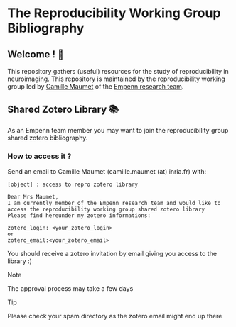 # The Reproducibility Working Group Bibliography
## Welcome ! :wave:
This repository gathers (useful) resources for the study of reproducibility in neuroimaging. This repository is maintained by the reproducibility working group led by [Camille Maumet](http://camillemaumet.com/) of the [Empenn research team](https://www.inria.fr/fr/empenn).

## Shared Zotero Library :books:

As an Empenn team member you may want to join the reproducibility group shared zotero bibliography.

### How to access it ?
Send an email to Camille Maumet (camille.maumet (at) inria.fr) with:
```
[object] : access to repro zotero library

Dear Mrs Maumet,
I am currently member of the Empenn research team and would like to access the reproducibility working group shared zotero library
Please find hereunder my zotero informations:

zotero_login: <your_zotero_login>
or
zotero_email:<your_zotero_email>
```
You should receive a zotero invitation by email giving you access to the library :)
> [!NOTE]  
> The approval process may take a few days

> [!TIP]
> Please check your spam directory as the zotero email might end up there

